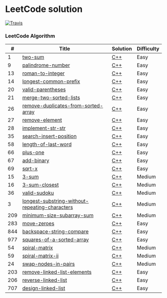LeetCode solution 
========
[![Travis](https://img.shields.io/badge/language-C++-green.svg)]()
### LeetCode Algorithm
|  #  |   Title  |    Solution |    Difficulty    |
|---| ----- | -------- | ---------- |
|  1 | [two-sum](https://leetcode.com/problems/two-sum/) | [C++](./algorithms/cpp/1.two-sum.cpp)  |  Easy |
|9|[palindrome-number](https://leetcode.com/problems/palindrome-number/) | [C++](./algorithms/cpp/9.palindrome-number.cpp)|Easy|
|13|[roman-to-integer](https://leetcode.com/problems/roman-to-integer/) | [C++](./algorithms/cpp/13.roman-to-integer.cpp)|Easy|
|14|[longest-common-prefix](https://leetcode.com/problems/longest-common-prefix/) | [C++](./algorithms/cpp/14.longest-common-prefix.cpp)|Easy|
|20|[valid-parentheses](https://leetcode.com/problems/valid-parentheses/) | [C++](./algorithms/cpp/20.valid-parentheses.cpp)|Easy|
|21|[merge-two-sorted-lists](https://leetcode.com/problems/merge-two-sorted-lists/) | [C++](./algorithms/cpp/21.merge-two-sorted-lists.cpp)|Easy|
|26|[remove-duplicates-from-sorted-array](https://leetcode.com/problems/remove-duplicates-from-sorted-array/) | [C++](./algorithms/cpp/26.remove-duplicates-from-sorted-array.cpp)|Easy|
|27|[remove-element](https://leetcode.com/problems/remove-element/) | [C++](./algorithms/cpp/27.remove-element.cpp)|Easy|
|28|[implement-str-str](https://leetcode.com/problems/implement-strstr/) | [C++](./algorithms/cpp/28.implement-str-str.cpp)|Easy|
|35|[search-insert-position](https://leetcode.com/problems/search-insert-position/) | [C++](./algorithms/cpp/35.search-insert-position.cpp)|Easy|
|58|[length-of-last-word](https://leetcode.com/problems/length-of-last-word/) | [C++](./algorithms/cpp/58.length-of-last-word.cpp)|Easy|
|66|[plus-one](https://leetcode.com/problems/plus-one/) | [C++](./algorithms/cpp/66.plus-one.cpp)|Easy|
|67|[add-binary](https://leetcode.com/problems/add-binary/) | [C++](./algorithms/cpp/67.add-binary.cpp)|Easy|
|69|[sqrt-x](https://leetcode.com/problems/sqrtx/) | [C++](./algorithms/cpp/69.sqrt-x.cpp)|Easy|
|15|[3-sum](https://leetcode.com/problems/3sum/) | [C++](./algorithms/cpp/15.3-sum.cpp)|Medium|
|16|[3-sum-closest](https://leetcode.com/problems/3sum-closest/) | [C++](./algorithms/cpp/16.3-sum-closest.cpp)|Medium|
|36|[valid-sudoku](https://leetcode.com/problems/valid-sudoku/) | [C++](./algorithms/cpp/36.valid-sudoku.cpp)|Medium|
|3|[longest-substring-without-repeating-characters](https://leetcode.com/problems/longest-substring-without-repeating-characters/) | [C++](./algorithms/cpp/3.longest-substring-without-repeating-characters.cpp)|Medium|
|209|[minimum-size-subarray-sum](https://leetcode.com/problems/minimum-size-subarray-sum/) | [C++](./algorithms/cpp/209.minimum-size-subarray-sum.cpp)|Medium|
|283|[move-zeroes](https://leetcode.com/problems/move-zeroes/) | [C++](./algorithms/cpp/283.move-zeroes.cpp)|Easy|
|844|[backspace-string-compare](https://leetcode.com/problems/backspace-string-compare/) | [C++](./algorithms/cpp/844.backspace-string-compare.cpp)|Easy|
|977|[squares-of-a-sorted-array](https://leetcode.com/problems/squares-of-a-sorted-array/) | [C++](./algorithms/cpp/977.squares-of-a-sorted-array.cpp)|Easy|
|54|[spiral-matrix](https://leetcode.com/problems/spiral-matrix/) | [C++](./algorithms/cpp/54.spiral-matrix.cpp)|Medium|
|59|[spiral-matrix-ii](https://leetcode.com/problems/spiral-matrix-ii/) | [C++](./algorithms/cpp/59.spiral-matrix-ii.cpp)|Medium|
|24|[swap-nodes-in-pairs](https://leetcode.com/problems/swap-nodes-in-pairs/) | [C++](./algorithms/cpp/24.swap-nodes-in-pairs.cpp)|Medium|
|203|[remove-linked-list-elements](https://leetcode.com/problems/remove-linked-list-elements/) | [C++](./algorithms/cpp/203.remove-linked-list-elements.cpp)|Easy|
|206|[reverse-linked-list](https://leetcode.com/problems/reverse-linked-list/) | [C++](./algorithms/cpp/206.reverse-linked-list.cpp)|Easy|
|707|[design-linked-list](https://leetcode.com/problems/design-linked-list/) | [C++](./algorithms/cpp/707.design-linked-list.cpp)|Easy|
